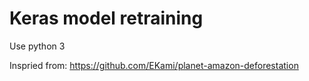 # Keras model retraining 

Use python 3

Inspried from:
https://github.com/EKami/planet-amazon-deforestation